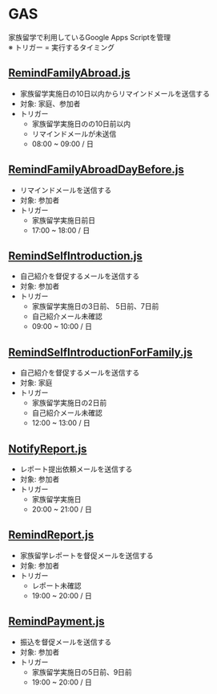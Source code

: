# GAS

家族留学で利用しているGoogle Apps Scriptを管理  
※ トリガー = 実行するタイミング

## [RemindFamilyAbroad.js](RemindFamilyAbroad.js)
- 家族留学実施日の10日以内からリマインドメールを送信する
- 対象: 家庭、参加者
- トリガー
    - 家族留学実施日のの10日前以内
    - リマインドメールが未送信
    - 08:00 ~ 09:00 / 日
    
## [RemindFamilyAbroadDayBefore.js](RemindFamilyAbroadDayBefore.js)
- リマインドメールを送信する
- 対象: 参加者
- トリガー 
    - 家族留学実施日前日
    - 17:00 ~ 18:00 / 日

## [RemindSelfIntroduction.js](RemindSelfIntroduction.js)
- 自己紹介を督促するメールを送信する
- 対象: 参加者
- トリガー
    - 家族留学実施日の3日前、 5日前、7日前
    - 自己紹介メール未確認
    - 09:00 ~ 10:00 / 日

## [RemindSelfIntroductionForFamily.js](RemindSelfIntroductionForFamily.js)
- 自己紹介を督促するメールを送信する
- 対象: 家庭
- トリガー 
    - 家族留学実施日の2日前
    - 自己紹介メール未確認
    - 12:00 ~ 13:00 / 日

## [NotifyReport.js](NotifyReport.js)
- レポート提出依頼メールを送信する
- 対象: 参加者
- トリガー
    - 家族留学実施日
    - 20:00 ~ 21:00 / 日
    
## [RemindReport.js](RemindReport.js)
- 家族留学レポートを督促メールを送信する
- 対象: 参加者
- トリガー
    - レポート未確認
    - 19:00 ~ 20:00 / 日

## [RemindPayment.js](RemindPayment.js)
- 振込を督促メールを送信する
- 対象: 参加者
- トリガー
    - 家族留学実施日の5日前、9日前
    - 19:00 ~ 20:00 / 日


    
